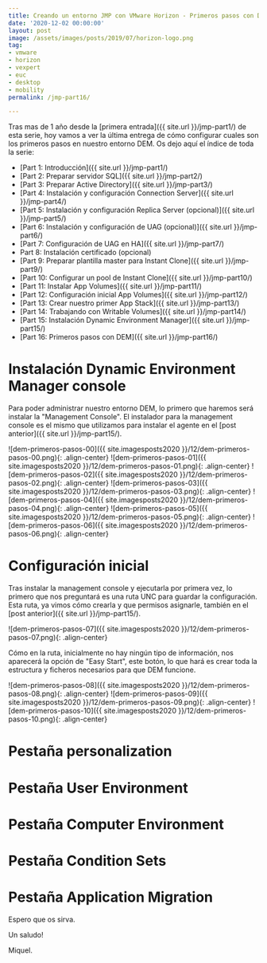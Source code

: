 ```yaml
---
title: Creando un entorno JMP con VMware Horizon - Primeros pasos con DEM
date: '2020-12-02 00:00:00'
layout: post
image: /assets/images/posts/2019/07/horizon-logo.png
tag:
- vmware
- horizon
- vexpert
- euc
- desktop
- mobility
permalink: /jmp-part16/

---
```


Tras mas de 1 año desde la [primera entrada]({{ site.url }}/jmp-part1/) de esta serie, hoy vamos a ver la última entrega de cómo configurar cuales son los primeros pasos en nuestro entorno DEM. Os dejo aquí el índice de toda la serie:

- [Part 1: Introducción]({{ site.url }}/jmp-part1/)
- [Part 2: Preparar servidor SQL]({{ site.url }}/jmp-part2/)
- [Part 3: Preparar Active Directory]({{ site.url }}/jmp-part3/)
- [Part 4: Instalación y configuración Connection Server]({{ site.url }}/jmp-part4/)
- [Part 5: Instalación y configuración Replica Server (opcional)]({{ site.url }}/jmp-part5/)
- [Part 6: Instalación y configuración de UAG (opcional)]({{ site.url }}/jmp-part6/)
- [Part 7: Configuración de UAG en HA]({{ site.url }}/jmp-part7/)
- Part 8: Instalación certificado (opcional)
- [Part 9: Preparar plantilla master para Instant Clone]({{ site.url }}/jmp-part9/)
- [Part 10: Configurar un pool de Instant Clone]({{ site.url }}/jmp-part10/)
- [Part 11: Instalar App Volumes]({{ site.url }}/jmp-part11/)
- [Part 12: Configuración inicial App Volumes]({{ site.url }}/jmp-part12/)
- [Part 13: Crear nuestro primer App Stack]({{ site.url }}/jmp-part13/)
- [Part 14: Trabajando con Writable Volumes]({{ site.url }}/jmp-part14/)
- [Part 15: Instalación Dynamic Environment Manager]({{ site.url }}/jmp-part15/)
- [Part 16: Primeros pasos con DEM]({{ site.url }}/jmp-part16/)

# Instalación Dynamic Environment Manager console

Para poder administrar nuestro entorno DEM, lo primero que haremos será instalar la "Management Console".
El instalador para la management console es el mismo que utilizamos para instalar el agente en el [post anterior]({{ site.url }}/jmp-part15/).

![dem-primeros-pasos-00]({{ site.imagesposts2020 }}/12/dem-primeros-pasos-00.png){: .align-center}
![dem-primeros-pasos-01]({{ site.imagesposts2020 }}/12/dem-primeros-pasos-01.png){: .align-center}
![dem-primeros-pasos-02]({{ site.imagesposts2020 }}/12/dem-primeros-pasos-02.png){: .align-center}
![dem-primeros-pasos-03]({{ site.imagesposts2020 }}/12/dem-primeros-pasos-03.png){: .align-center}
![dem-primeros-pasos-04]({{ site.imagesposts2020 }}/12/dem-primeros-pasos-04.png){: .align-center}
![dem-primeros-pasos-05]({{ site.imagesposts2020 }}/12/dem-primeros-pasos-05.png){: .align-center}
![dem-primeros-pasos-06]({{ site.imagesposts2020 }}/12/dem-primeros-pasos-06.png){: .align-center}

# Configuración inicial

Tras instalar la management console y ejecutarla por primera vez, lo primero que nos preguntará es una ruta UNC para guardar la configuración. Esta ruta, ya vimos cómo crearla y que permisos asignarle, también en el [post anterior]({{ site.url }}/jmp-part15/).

![dem-primeros-pasos-07]({{ site.imagesposts2020 }}/12/dem-primeros-pasos-07.png){: .align-center}

Cómo en la ruta, inicialmente no hay ningún tipo de información, nos aparecerá la opción de "Easy Start", este botón, lo que hará es crear toda la estructura y ficheros necesarios para que DEM funcione.

![dem-primeros-pasos-08]({{ site.imagesposts2020 }}/12/dem-primeros-pasos-08.png){: .align-center}
![dem-primeros-pasos-09]({{ site.imagesposts2020 }}/12/dem-primeros-pasos-09.png){: .align-center}
![dem-primeros-pasos-10]({{ site.imagesposts2020 }}/12/dem-primeros-pasos-10.png){: .align-center}


# Pestaña personalization

# Pestaña User Environment

# Pestaña Computer Environment

# Pestaña Condition Sets

# Pestaña Application Migration



Espero que os sirva.

Un saludo!

Miquel.



